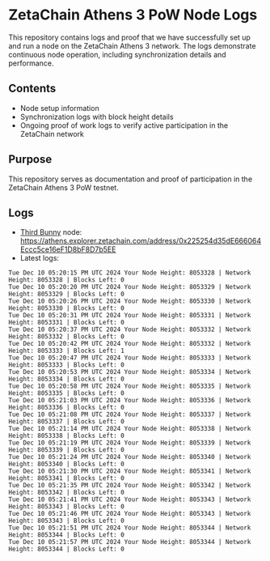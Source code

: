 # ZetaChain Athens 3 PoW Node Logs
This repository contains logs and proof that we have successfully set up and run a node on the ZetaChain Athens 3 network. The logs demonstrate continuous node operation, including synchronization details and performance.

## Contents
- Node setup information
- Synchronization logs with block height details
- Ongoing proof of work logs to verify active participation in the ZetaChain network

## Purpose
This repository serves as documentation and proof of participation in the ZetaChain Athens 3 PoW testnet.

## Logs

- [Third Bunny](https://thirdbunny.xyz/) node: https://athens.explorer.zetachain.com/address/0x225254d35dE666064Eccc5ce16eF1D8bF8D7b5EE
- Latest logs:
```
Tue Dec 10 05:20:15 PM UTC 2024 Your Node Height: 8053328 | Network Height: 8053328 | Blocks Left: 0
Tue Dec 10 05:20:20 PM UTC 2024 Your Node Height: 8053329 | Network Height: 8053329 | Blocks Left: 0
Tue Dec 10 05:20:26 PM UTC 2024 Your Node Height: 8053330 | Network Height: 8053330 | Blocks Left: 0
Tue Dec 10 05:20:31 PM UTC 2024 Your Node Height: 8053331 | Network Height: 8053331 | Blocks Left: 0
Tue Dec 10 05:20:37 PM UTC 2024 Your Node Height: 8053332 | Network Height: 8053332 | Blocks Left: 0
Tue Dec 10 05:20:42 PM UTC 2024 Your Node Height: 8053332 | Network Height: 8053333 | Blocks Left: 1
Tue Dec 10 05:20:47 PM UTC 2024 Your Node Height: 8053333 | Network Height: 8053333 | Blocks Left: 0
Tue Dec 10 05:20:53 PM UTC 2024 Your Node Height: 8053334 | Network Height: 8053334 | Blocks Left: 0
Tue Dec 10 05:20:58 PM UTC 2024 Your Node Height: 8053335 | Network Height: 8053335 | Blocks Left: 0
Tue Dec 10 05:21:03 PM UTC 2024 Your Node Height: 8053336 | Network Height: 8053336 | Blocks Left: 0
Tue Dec 10 05:21:08 PM UTC 2024 Your Node Height: 8053337 | Network Height: 8053337 | Blocks Left: 0
Tue Dec 10 05:21:14 PM UTC 2024 Your Node Height: 8053338 | Network Height: 8053338 | Blocks Left: 0
Tue Dec 10 05:21:19 PM UTC 2024 Your Node Height: 8053339 | Network Height: 8053339 | Blocks Left: 0
Tue Dec 10 05:21:24 PM UTC 2024 Your Node Height: 8053340 | Network Height: 8053340 | Blocks Left: 0
Tue Dec 10 05:21:30 PM UTC 2024 Your Node Height: 8053341 | Network Height: 8053341 | Blocks Left: 0
Tue Dec 10 05:21:35 PM UTC 2024 Your Node Height: 8053342 | Network Height: 8053342 | Blocks Left: 0
Tue Dec 10 05:21:41 PM UTC 2024 Your Node Height: 8053343 | Network Height: 8053343 | Blocks Left: 0
Tue Dec 10 05:21:46 PM UTC 2024 Your Node Height: 8053343 | Network Height: 8053343 | Blocks Left: 0
Tue Dec 10 05:21:51 PM UTC 2024 Your Node Height: 8053344 | Network Height: 8053344 | Blocks Left: 0
Tue Dec 10 05:21:57 PM UTC 2024 Your Node Height: 8053344 | Network Height: 8053344 | Blocks Left: 0
```
